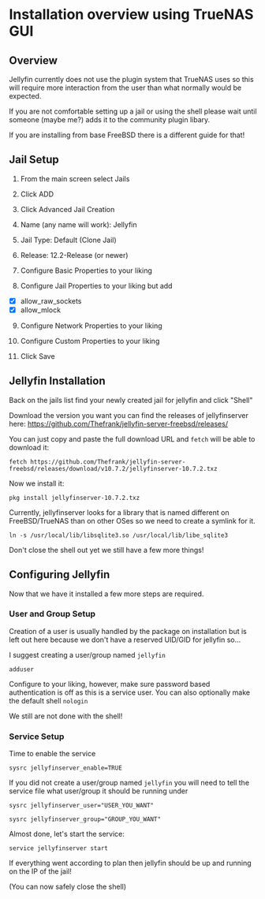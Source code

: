 # Installation overview using TrueNAS GUI
## Overview
Jellyfin currently does not use the plugin system that TrueNAS uses so this will require more interaction from the user than what normally would be expected.

If you are not comfortable setting up a jail or using the shell please wait until someone (maybe me?) adds it to the community plugin libary.

If you are installing from base FreeBSD there is a different guide for that!

## Jail Setup
1. From the main screen select Jails

2. Click ADD

3. Click Advanced Jail Creation

4. Name (any name will work): Jellyfin

5. Jail Type: Default (Clone Jail)

6. Release: 12.2-Release (or newer)

7. Configure Basic Properties to your liking

8. Configure Jail Properties to your liking but add
- [x] allow_raw_sockets
- [x] allow_mlock

9. Configure Network Properties to your liking

10. Configure Custom Properties to your liking

11. Click Save

## Jellyfin Installation

Back on the jails list find your newly created jail for jellyfin and click "Shell"

Download the version you want you can find the releases of jellyfinserver here: https://github.com/Thefrank/jellyfin-server-freebsd/releases/

You can just copy and paste the full download URL and `fetch` will be able to download it:

`fetch https://github.com/Thefrank/jellyfin-server-freebsd/releases/download/v10.7.2/jellyfinserver-10.7.2.txz`

Now we install it:

`pkg install jellyfinserver-10.7.2.txz`

Currently, jellyfinserver looks for a library that is named different on FreeBSD/TrueNAS than on other OSes so we need to create a symlink for it.

`ln -s /usr/local/lib/libsqlite3.so /usr/local/lib/libe_sqlite3`

Don't close the shell out yet we still have a few more things!

## Configuring Jellyfin

Now that we have it installed a few more steps are required.

### User and Group Setup
Creation of a user is usually handled by the package on installation but is left out here because we don't have a reserved UID/GID for jellyfin so...

I suggest creating a user/group named `jellyfin`

`adduser`

Configure to your liking, however, make sure password based authentication is off as this is a service user. You can also optionally make the default shell `nologin`

We still are not done with the shell!

### Service Setup

Time to enable the service

`sysrc jellyfinserver_enable=TRUE`

If you did not create a user/group named `jellyfin` you will need to tell the service file what user/group it should be running under

`sysrc jellyfinserver_user="USER_YOU_WANT"`

`sysrc jellyfinserver_group="GROUP_YOU_WANT"`

Almost done, let's start the service:

`service jellyfinserver start`

If everything went according to plan then jellyfin should be up and running on the IP of the jail!

(You can now safely close the shell)
